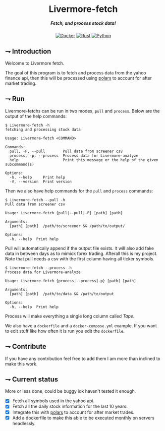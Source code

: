 <div align="center">

# Livermore-fetch
##### Fetch, and process stock data!
[![Docker](https://img.shields.io/badge/Docker-2496ED.svg?style=for-the-badge&logo=docker&logoColor=white)]()
[![Rust](https://img.shields.io/badge/Yahoo_finance_api-6001D2.svg?style=for-the-badge&logo=yahoo)]()
[![Python](https://img.shields.io/badge/Polars-CD792C.svg?style=for-the-badge&logo=polars&logoColor=white)]()
</div>

## ⇁  Introduction
Welcome to Livermore fetch. 

The goal of this program is to fetch and process data from the yahoo finance api, then this will be processed using [polars](https://www.pola.rs/) to account for after market trading.

## ⇁  Run
Livermore-fetchs can be run in two modes, `pull` and `process`. Below are the output of the help commands:
```console
$ Livermore-fetch -h   
fetching and processing stock data

Usage: Livermore-fetch <COMMAND>

Commands:
  pull, -P, --pull        Pull data from screener csv
  process, -p, --process  Process data for Livermore-analyze
  help                    Print this message or the help of the given subcommand(s)

Options:
  -h, --help     Print help
  -V, --version  Print version
```

Then we also have help commands for the `pull` and `process` commands:
```console
$ Livermore-fetch --pull -h
Pull data from screener csv

Usage: Livermore-fetch {pull|--pull|-P} [path] [path]

Arguments:
  [path] [path]  /path/to/screener && /path/to/output/

Options:
  -h, --help  Print help
```
Pull will automatically append if the output file exists. It will also add fake data in between days as to mimick forex trading. Afterall this is my project.
Note that pull needs a csv with the first column having all ticker symbols. 
```console
$ Livermore-fetch --process -h
Process data for Livermore-analyze

Usage: Livermore-fetch {process|--process|-p} [path] [path]

Arguments:
  [path] [path]  /path/to/data && /path/to/output

Options:
  -h, --help  Print help
```
Process will make everything a single long column called *Tape*. 

We also have a `dockerfile` and a `docker-compose.yml` example. If you want to edit stuff like how often it is run you edit the `dockerfile`.

## ⇁  Contribute
If you have any contribution feel free to add them I am more than inclined to make this work.

## ⇁  Current status
More or less done, could be buggy idk haven't tested it enough.

- [X] Fetch all symbols used in the yahoo api.
- [X] Fetch all the daily stock information for the last 10 years.
- [x] Integrate this with [polars](https://www.pola.rs/) to account for after market trades.
- [x] Add a dockerfile to make this able to be executed monthly on servers headlessly.
